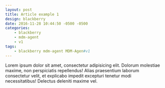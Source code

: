 ```yaml
---
layout: post
title: Article example 1
design: blackberry 
date: 2016-11-28 10:44:50 -0500 -0500
categories:
    - blackberry
    - mdm-agent
    - v1
tags:
    - blackberry mdm-agent MDM-Agen#v1
---
```

Lorem ipsum dolor sit amet, consectetur adipisicing elit. Dolorum molestiae maxime, non perspiciatis repellendus! Alias praesentium laborum consectetur velit, et explicabo impedit excepturi tenetur modi necessitatibus! Delectus deleniti maxime vel.
